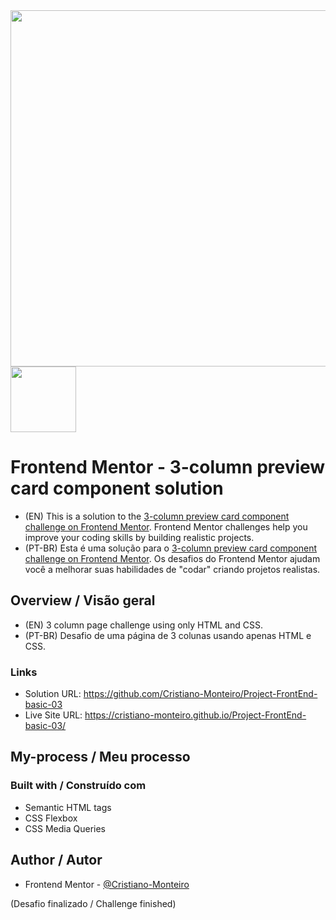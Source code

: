 <div>
    <img src="https://user-images.githubusercontent.com/91402144/159146788-159eb3c9-645e-446a-b53b-fd1e1556e2ea.png" width="570px">
    <img src="https://user-images.githubusercontent.com/91402144/159146797-568e1f0f-0d25-4834-afd7-e80b63bfc712.png" width="105px">
</div>

# Frontend Mentor - 3-column preview card component solution
- (EN) This is a solution to the [3-column preview card component challenge on Frontend Mentor](https://www.frontendmentor.io/challenges/3column-preview-card-component-pH92eAR2-). Frontend Mentor challenges help you improve your coding skills by building realistic projects. 
- (PT-BR) Esta é uma solução para o [3-column preview card component challenge on Frontend Mentor](https://www.frontendmentor.io/challenges/3column-preview-card-component-pH92eAR2-). Os desafios do Frontend Mentor ajudam você a melhorar suas habilidades de "codar" criando projetos realistas.

## Overview / Visão geral
- (EN) 3 column page challenge using only HTML and CSS.
- (PT-BR) Desafio de uma página de 3 colunas usando apenas HTML e CSS.

### Links
- Solution URL: https://github.com/Cristiano-Monteiro/Project-FrontEnd-basic-03
- Live Site URL: https://cristiano-monteiro.github.io/Project-FrontEnd-basic-03/

## My-process / Meu processo
### Built with / Construído com
- Semantic HTML tags
- CSS Flexbox
- CSS Media Queries

## Author / Autor
- Frontend Mentor - [@Cristiano-Monteiro](https://www.frontendmentor.io/profile/Cristiano-Monteiro)

(Desafio finalizado / Challenge finished)
